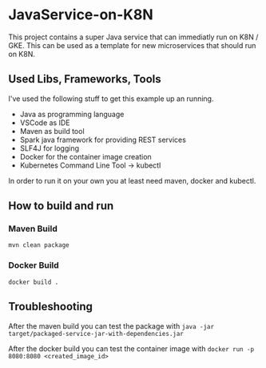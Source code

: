 # JavaService-on-K8N
This project contains a super Java service that can immediatly run on K8N / GKE. This can be used as a template for new microservices that should run on K8N.

## Used Libs, Frameworks, Tools
I've used the following stuff to get this example up an running. 

- Java as programming language
- VSCode as IDE
- Maven as build tool
- Spark java framework for providing REST services
- SLF4J for logging 
- Docker for the container image creation
- Kubernetes Command Line Tool -> kubectl 

In order to run it on your own you at least need maven, docker and kubectl.

## How to build and run

### Maven Build 
`mvn clean package`

### Docker Build
`docker build .`


## Troubleshooting

After the maven build you can test the package with
```java -jar target/packaged-service-jar-with-dependencies.jar```

After the docker build you can test the container image with 
```docker run -p 8080:8080 <created_image_id>```


